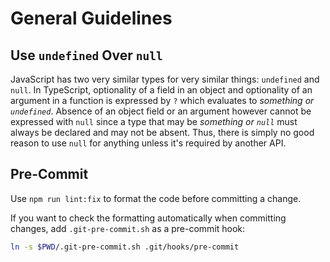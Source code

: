 # General Guidelines

## Use `undefined` Over `null`

JavaScript has two very similar types for very similar things: `undefined` and `null`. In
TypeScript, optionality of a field in an object and optionality of an argument in a function is
expressed by `?` which evaluates to _something or `undefined`_. Absence of an object field or an
argument however cannot be expressed with `null` since a type that may be _something or `null`_ must
always be declared and may not be absent. Thus, there is simply no good reason to use `null` for
anything unless it's required by another API.

## Pre-Commit

Use `npm run lint:fix` to format the code before committing a change.

If you want to check the formatting automatically when committing changes, add `.git-pre-commit.sh`
as a pre-commit hook:

```bash
ln -s $PWD/.git-pre-commit.sh .git/hooks/pre-commit
```
